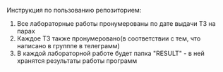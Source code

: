 Инструкция по пользованию репозиторием:
1) Все лабораторные работы пронумерованы по дате выдачи ТЗ на парах
2) Каждое ТЗ также пронумеровано(в соответствии с тем, что написано в групппе в телеграмм) 
3) В каждой лабораторной работе будет папка "RESULT" - в ней хранятся результаты работы программ
